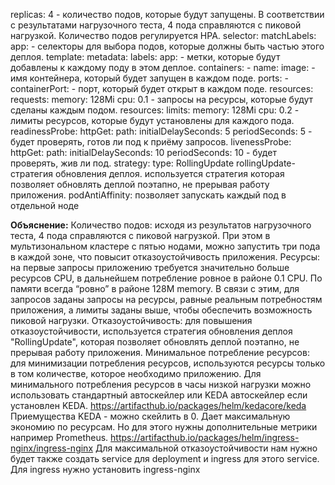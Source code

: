replicas: 4 - количество подов, которые будут запущены. В соответствии с результатами нагрузочного теста, 4 пода справляются с пиковой нагрузкой. Количество подов регулируется HPA.
selector: matchLabels: app: - селекторы для выбора подов, которые должны быть частью этого деплоя.
template: metadata: labels: app: - метки, которые будут добавлены к каждому поду в этом деплое.
containers: - name:  image:  - имя контейнера, который будет запущен в каждом поде.
ports: - containerPort: - порт, который будет открыт в каждом поде.
resources: requests: memory: 128Mi cpu: 0.1 - запросы на ресурсы, которые будут сделаны каждым подом.
resources: limits: memory: 128Mi cpu: 0.2 - лимиты ресурсов, которые будут установлены для каждого пода.
readinessProbe: httpGet: path: initialDelaySeconds: 5 periodSeconds: 5 -  будет проверять, готов ли под к приёму запросов.
livenessProbe: httpGet: path:  initialDelaySeconds: 10 periodSeconds: 10 -  будет проверять, жив ли под.
strategy: type: RollingUpdate rollingUpdate- стратегия обновления деплоя. используется стратегия которая позволяет обновлять деплой поэтапно, не прерывая работу приложения.
podAntiAffinity: позволяет запускать каждый под в отдельной ноде

**Объяснение:**
Количество подов: исходя из результатов нагрузочного теста, 4 пода справляются с пиковой нагрузкой. При этом в мультизональном кластере с пятью нодами, можно запустить три пода в каждой зоне, что повысит отказоустойчивость приложения.
Ресурсы: на первые запросы приложению требуется значительно больше ресурсов CPU, в дальнейшем потребление ровное в районе 0.1 CPU. По памяти всегда “ровно” в районе 128M memory. В связи с этим, для запросов заданы запросы на ресурсы, равные реальным потребностям приложения, а лимиты заданы выше, чтобы обеспечить возможность пиковой нагрузки.
Отказоустойчивость: для повышения отказоустойчивости, используется стратегия обновления деплоя "RollingUpdate", которая позволяет обновлять деплой поэтапно, не прерывая работу приложения.
Минимальное потребление ресурсов: для минимизации потребления ресурсов, используются ресурсы только в том количестве, которое необходимо приложению.
Для минимального потребления ресурсов в часы низкой нагрузки можно использовать стандартный автоскейлер или KEDA автоскейлер если установлен KEDA. 
https://artifacthub.io/packages/helm/kedacore/keda
Приемущества KEDA - можно скейлить в 0. Дает максимальную экономию по ресурсам. Но для этого нужны дополнительные метрики например Prometheus. 
https://artifacthub.io/packages/helm/ingress-nginx/ingress-nginx
Для максимальной отказоустойчивости нам нужно будет также создать service для deployment и ingress для этого service. 
Для ingress нужно установить ingress-nginx